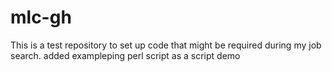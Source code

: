 # mlc-gh
This is a test repository to set up code that might be required during my job search.
added exampleping  perl script as a script demo
